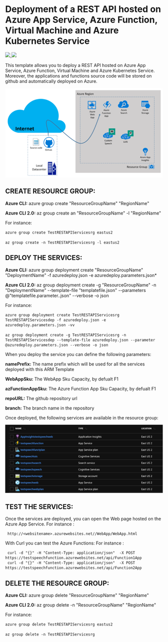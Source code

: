 # Deployment of a REST API  hosted on Azure App Service, Azure Function, Virtual Machine and Azure Kubernetes Service

<a href="https://portal.azure.com/#create/Microsoft.Template/uri/https%3A%2F%2Fraw.githubusercontent.com%2Fflecoqui%2FTestRESTAPIServices%2Fmaster%2Fazuredeploy.json" target="_blank">
    <img src="http://azuredeploy.net/deploybutton.png"/>
</a>
<a href="http://armviz.io/#/?load=https%3A%2F%2Fraw.githubusercontent.com%2Fflecoqui%2FTestRESTAPIServices%2Fmaster%2Fazuredeploy.json" target="_blank">
    <img src="http://armviz.io/visualizebutton.png"/>
</a>

This template allows you to deploy a REST API  hosted on Azure App Service, Azure Function, Virtual Machine and Azure Kubernetes Service. Moreover, the applications and functions source code  will be stored on github and automatically deployed on Azure.


![](https://raw.githubusercontent.com/flecoqui/TestRESTAPIServices/master/Docs/1-architecture.png)



## CREATE RESOURCE GROUP:

**Azure CLI:** azure group create "ResourceGroupName" "RegionName"

**Azure CLI 2.0:** az group create an "ResourceGroupName" -l "RegionName"

For instance:

    azure group create TestRESTAPIServicesrg eastus2

    az group create -n TestRESTAPIServicesrg -l eastus2

## DEPLOY THE SERVICES:

**Azure CLI:** azure group deployment create "ResourceGroupName" "DeploymentName"  -f azuredeploy.json -e azuredeploy.parameters.json*

**Azure CLI 2.0:** az group deployment create -g "ResourceGroupName" -n "DeploymentName" --template-file "templatefile.json" --parameters @"templatefile.parameter..json"  --verbose -o json

For instance:

    azure group deployment create TestRESTAPIServicesrg TestRESTAPIServicesdep -f azuredeploy.json -e azuredeploy.parameters.json -vv

    az group deployment create -g TestRESTAPIServicesrg -n TestRESTAPIServicesdep --template-file azuredeploy.json --parameter @azuredeploy.parameters.json --verbose -o json


When you deploy the service you can define the following parameters:</p>
**namePrefix:**						The name prefix which will be used for all the services deployed with this ARM Template</p>
**WebAppSku:**						The WebApp Sku Capacity, by defualt F1</p>
**azFunctionAppSku:**				The Azure Function App Sku Capacity, by defualt F1</p>
**repoURL:**                        The github repository url</p>
**branch:**                         The branch name in the repository</p>

Once deployed, the following services are available in the resource group:


![](https://raw.githubusercontent.com/flecoqui/TestRESTAPIServices/master/Docs/1-deploy.png)


## TEST THE SERVICES:
Once the services are deployed, you can open the Web page hosted on the Azure App Service.
For instance :

     http://<websitename>.azurewebsites.net//WebApp/WebApp.html
 
With Curl you can test the Azure Functions:
For instance :

     curl -d "{}" -H "Content-Type: application/json"  -X POST   https://testspeechfunction.azurewebsites.net/api/Function1App
     curl -d "{}" -H "Content-Type: application/json"  -X POST   https://testspeechfunction.azurewebsites.net/api/Function2App

</p>


## DELETE THE RESOURCE GROUP:

**Azure CLI:** azure group delete "ResourceGroupName" "RegionName"

**Azure CLI 2.0:** az group delete -n "ResourceGroupName" "RegionName"

For instance:

    azure group delete TestRESTAPIServicesrg eastus2

    az group delete -n TestRESTAPIServicesrg 

